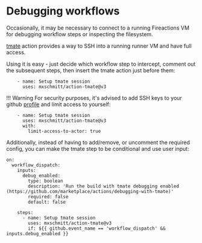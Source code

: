 # Debugging workflows

Occasionally, it may be necessary to connect to a running Fireactions VM for debugging workflow steps or inspecting the filesystem.

[tmate](https://github.com/mxschmitt/action-tmate) action provides a way to SSH into a running runner VM and have full access.

Using it is easy - just decide which workflow step to intercept, comment out the subsequent steps, then insert the tmate action just before them:

```
    - name: Setup tmate session
      uses: mxschmitt/action-tmate@v3
```

!!! Warning
      For security purposes, it's advised to add SSH keys to your github [profile](https://docs.github.com/en/authentication/connecting-to-github-with-ssh/adding-a-new-ssh-key-to-your-github-account) and limit access to yourself:
```
    - name: Setup tmate session
      uses: mxschmitt/action-tmate@v3
      with:
        limit-access-to-actor: true
```

Additionally, instead of having to add/remove, or uncomment the required config, you can make the tmate step to be conditional and use user input:

```
on:
  workflow_dispatch:
    inputs:
      debug_enabled:
        type: boolean
        description: 'Run the build with tmate debugging enabled (https://github.com/marketplace/actions/debugging-with-tmate)'
        required: false
        default: false
```

```
    steps:
      - name: Setup tmate session
        uses: mxschmitt/action-tmate@v3
        if: ${{ github.event_name == 'workflow_dispatch' && inputs.debug_enabled }}
```
